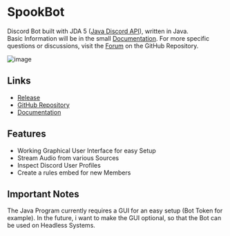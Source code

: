 # SpookBot

Discord Bot built with JDA 5 ([Java Discord API](https://github.com/DV8FromTheWorld/JDA "GitHub Page of JDA")), written in Java.  
Basic Information will be in the small [Documentation](#links). For more specific questions or discussions, visit the [Forum](https://github.com/Evolinox/SpookBot/discussions) on the GitHub Repository.

![image](https://github.com/Evolinox/evolinox.github.io/assets/72224389/7c01e746-c24a-4d50-b8f2-1575773ad247)


## Links

- [Release](https://github.com/Evolinox/SpookBot/releases)
- [GitHub Repository](https://github.com/Evolinox/SpookBot)
- [Documentation](https://github.com/Evolinox/SpookBot/blob/main/README.md)

## Features

- Working Graphical User Interface for easy Setup  
- Stream Audio from various Sources  
- Inspect Discord User Profiles  
- Create a rules embed for new Members

## Important Notes

The Java Program currently requires a GUI for an easy setup (Bot Token for example). In the future, i want to make the GUI optional, so that the Bot can be used on Headless Systems.

